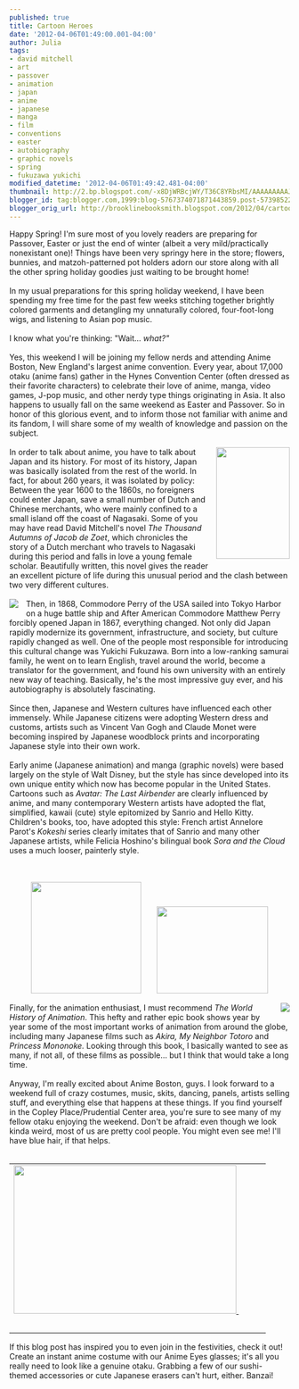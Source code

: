 ```yaml
---
published: true
title: Cartoon Heroes
date: '2012-04-06T01:49:00.001-04:00'
author: Julia
tags:
- david mitchell
- art
- passover
- animation
- japan
- anime
- japanese
- manga
- film
- conventions
- easter
- autobiography
- graphic novels
- spring
- fukuzawa yukichi
modified_datetime: '2012-04-06T01:49:42.481-04:00'
thumbnail: http://2.bp.blogspot.com/-x8DjWRBcjWY/T36C8YRbsMI/AAAAAAAAAJY/tUo9D9v9cVA/s72-c/otaku.jpg
blogger_id: tag:blogger.com,1999:blog-5767374071871443859.post-5739852282551232115
blogger_orig_url: http://brooklinebooksmith.blogspot.com/2012/04/cartoon-heroes.html
---
```


Happy Spring! I'm sure most of you lovely readers are preparing for Passover, Easter or just the end of winter (albeit a very mild/practically nonexistant one)! Things have been very springy here in the store; flowers, bunnies, and matzoh-patterned pot holders adorn our store along with all the other spring holiday goodies just waiting to be brought home! <br /><br />In my usual preparations for this spring holiday weekend, I have been spending my free time for the past few weeks stitching together brightly colored garments and detangling my unnaturally colored, four-foot-long wigs, and listening to Asian pop music.<br /><br />I know what you're thinking: "Wait... <i>what?"</i><br /><br />Yes, this weekend I will be joining my fellow nerds and attending Anime Boston, New England's largest anime convention. Every year, about 17,000 otaku (anime fans) gather in the Hynes Convention Center (often dressed as their favorite characters) to&nbsp;celebrate their love of anime, manga, video games, J-pop music, and other nerdy type things originating in Asia. It also happens to usually fall on the same weekend as Easter and Passover. So in honor of this glorious event, and to inform those not familiar with anime and its fandom, I will share some of my wealth of knowledge and passion on the subject.<br /><br /><a href="http://biblioklept.files.wordpress.com/2010/07/1075349-gf.jpg" imageanchor="1" style="clear: right; float: right; margin-bottom: 1em; margin-left: 1em;"><img border="0" height="200" src="http://biblioklept.files.wordpress.com/2010/07/1075349-gf.jpg" width="132" /></a>In order to talk about anime, you have to talk about Japan and its history. For most of its history, Japan was basically isolated from the rest of the world. In fact, for about 260 years, it was isolated by policy: Between the year 1600 to the 1860s, no foreigners could enter Japan, save a small number of Dutch and Chinese merchants, who were mainly confined to a small island off the coast of Nagasaki. Some of you may have read David Mitchell's novel <i>The Thousand Autumns of Jacob de Zoet</i>, which chronicles the story of a Dutch merchant who travels to Nagasaki during this period and falls in love a young female scholar. Beautifully written, this novel gives the reader an excellent picture of life during this unusual period and the clash between two very different cultures. <br /><br /><a href="http://cup.columbia.edu/app?fileid=1095&amp;height=275&amp;service=thumbnail&amp;width=183" imageanchor="1" style="clear: left; float: left; margin-bottom: 1em; margin-right: 1em;"><img border="0" src="http://cup.columbia.edu/app?fileid=1095&amp;height=275&amp;service=thumbnail&amp;width=183" /></a>Then, in 1868, Commodore Perry of the USA sailed into Tokyo Harbor on a huge battle ship and After American Commodore Matthew Perry forcibly opened Japan in 1867, everything changed. Not only did Japan rapidly modernize its government, infrastructure, and society, but culture rapidly changed as well. One of the people most responsible for introducing this cultural change was Yukichi Fukuzawa. Born into a low-ranking samurai family, he went on to learn English, travel around the world, become a translator for the government, and found his own university with an entirely new way of teaching. Basically, he's the most impressive guy ever, and his autobiography is absolutely fascinating.<br /><br />Since then, Japanese and Western cultures have influenced each other immensely. While Japanese citizens were adopting Western dress and customs, artists such as Vincent Van Gogh and Claude Monet were becoming inspired by Japanese woodblock prints and incorporating Japanese style into their own work.<br /><br />Early anime (Japanese animation) and manga (graphic novels) were based largely on the style of Walt Disney, but the style has since developed into its own unique entity which now has become popular in the United States. Cartoons such as <i>Avatar: The Last Airbender</i> are clearly influenced by anime, and many contemporary Western artists have adopted the flat, simplified, kawaii (cute) style epitomized by Sanrio and Hello Kitty. Children's books, too, have adopted this style: French artist Annelore Parot's <i>Kokeshi</i> series clearly imitates that of Sanrio and many other Japanese artists, while Felicia Hoshino's bilingual book <i>Sora and the Cloud</i> uses a much looser, painterly style.<br /><br /><br /><div class="separator" style="clear: both; text-align: center;"><a href="http://www.ultra-book.com/users_2/a/n/anneloreparot/images_550x480/ef3e2c96be8afa.jpg" imageanchor="1" style="margin-left: 1em; margin-right: 1em;"><img border="0" height="200" src="http://www.ultra-book.com/users_2/a/n/anneloreparot/images_550x480/ef3e2c96be8afa.jpg" width="198" /></a><a href="http://felishino.com/wp-content/uploads/wp_Sora_Cover_art1-710x561.jpg" imageanchor="1" style="margin-left: 1em; margin-right: 1em;"><img border="0" height="156" src="http://felishino.com/wp-content/uploads/wp_Sora_Cover_art1-710x561.jpg" width="200" /></a></div><br /><div class="separator" style="clear: both; text-align: center;"><a href="http://scclibrary.files.wordpress.com/2011/10/world-history-of-animation.jpg" imageanchor="1" style="clear: right; float: right; margin-bottom: 1em; margin-left: 1em;"><img border="0" src="http://scclibrary.files.wordpress.com/2011/10/world-history-of-animation.jpg" /></a></div>Finally, for the animation enthusiast, I must recommend <i>The World History of Animation</i>. This hefty and rather epic book shows year by year some of the most important works of animation from around the globe, including many Japanese films such as <i>Akira, My Neighbor Totoro </i>and<i> Princess Mononoke.</i> Looking through this book, I basically wanted to see as many, if not all, of these films as possible... but I think that would take a long time.<br /><br />Anyway, I'm really excited about Anime Boston, guys. I look forward to a weekend full of crazy costumes, music, skits, dancing, panels, artists selling stuff, and everything else that happens at these things. If you find yourself in the Copley Place/Prudential Center area, you're sure to see many of my fellow otaku enjoying the weekend. Don't be afraid: even though we look kinda weird, most of us are pretty cool people. You might even see me! I'll have blue hair, if that helps.<br /><br /><table align="center" cellpadding="0" cellspacing="0" class="tr-caption-container" style="margin-left: auto; margin-right: auto; text-align: center;"><tbody><tr><td style="text-align: center;"><a href="http://2.bp.blogspot.com/-x8DjWRBcjWY/T36C8YRbsMI/AAAAAAAAAJY/tUo9D9v9cVA/s1600/otaku.jpg" imageanchor="1" style="margin-left: auto; margin-right: auto;"><img border="0" height="266" src="http://2.bp.blogspot.com/-x8DjWRBcjWY/T36C8YRbsMI/AAAAAAAAAJY/tUo9D9v9cVA/s400/otaku.jpg" width="400" />&nbsp;</a></td><td style="text-align: center;">&nbsp;</td><td style="text-align: center;">&nbsp;</td></tr><tr><td class="tr-caption" style="text-align: center;"><br /></td><td class="tr-caption" style="text-align: center;"><br /></td></tr></tbody></table>If this blog post has inspired you to even join in the festivities, check it out! Create an instant anime costume with our Anime Eyes glasses; it's all you really need to look like a genuine otaku. Grabbing a few of our sushi-themed accessories or cute Japanese erasers can't hurt, either. Banzai! <br /><br />